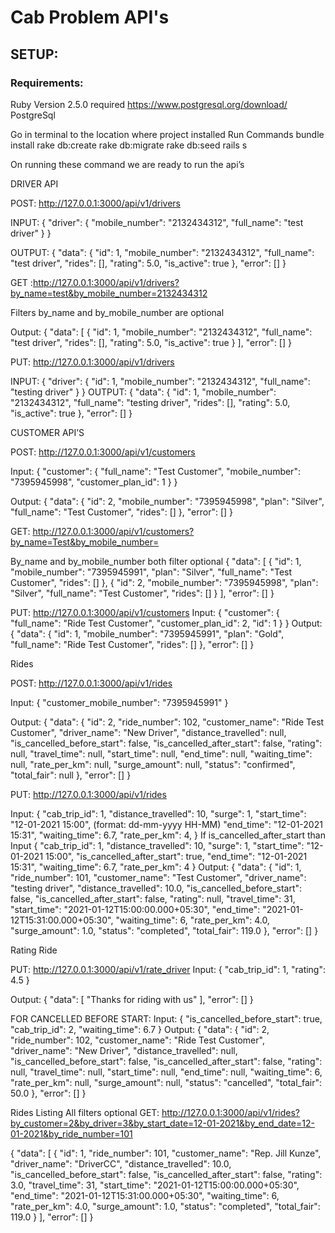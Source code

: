 # Cab Problem API's
## SETUP: 
### Requirements:

Ruby Version 2.5.0 required
https://www.postgresql.org/download/ PostgreSql

Go in terminal to the location where project installed
Run Commands 
bundle install
rake db:create
rake db:migrate
rake db:seed 
rails s

On running these command we are ready to run the api’s 

DRIVER API

POST: http://127.0.0.1:3000/api/v1/drivers

INPUT: 
{
   "driver": {
       "mobile_number": "2132434312",
       "full_name": "test driver"
   }
}
 
OUTPUT: 
{
   "data": {
           "id": 1,
           "mobile_number": "2132434312",
           "full_name": "test driver",
           "rides": [],
           "rating": 5.0,
           "is_active": true
       },
   "error": []
}
 

GET :http://127.0.0.1:3000/api/v1/drivers?by_name=test&by_mobile_number=2132434312

Filters by_name and by_mobile_number are optional

Output: 
{
   "data": [
       {
           "id": 1,
           "mobile_number": "2132434312",
           "full_name": "test driver",
           "rides": [],
           "rating": 5.0,
           "is_active": true
       }
   ],
   "error": []
}

PUT: http://127.0.0.1:3000/api/v1/drivers

INPUT: 
{
    "driver": {
        "id": 1,
        "mobile_number": "2132434312",
        "full_name": "testing driver"
    }
}
OUTPUT:
{
   "data": {
           "id": 1,
           "mobile_number": "2132434312",
           "full_name": "testing driver",
           "rides": [],
           "rating": 5.0,
           "is_active": true
       },
   "error": []
}
 
 
 
 
 
 
 
 
CUSTOMER API’S

POST: http://127.0.0.1:3000/api/v1/customers

Input:
{
   "customer": {
       "full_name": "Test Customer",
       "mobile_number": "7395945998",
       "customer_plan_id": 1
   }
}
 
Output:
{
   "data": {
       "id": 2,
       "mobile_number": "7395945998",
       "plan": "Silver",
       "full_name": "Test Customer",
       "rides": []
   },
   "error": []
}
 
GET: http://127.0.0.1:3000/api/v1/customers?by_name=Test&by_mobile_number=
 
By_name and by_mobile_number both filter optional
{
   "data": [
       {
           "id": 1,
           "mobile_number": "7395945991",
           "plan": "Silver",
           "full_name": "Test Customer",
           "rides": []
       },
       {
           "id": 2,
           "mobile_number": "7395945998",
           "plan": "Silver",
           "full_name": "Test Customer",
           "rides": []
       }
   ],
   "error": []
}
 
PUT: http://127.0.0.1:3000/api/v1/customers
Input:
{
   "customer": {
       "full_name": "Ride Test Customer",
       "customer_plan_id": 2,
       "id": 1
   }
}
Output:
{
   "data": {
       "id": 1,
       "mobile_number": "7395945991",
       "plan": "Gold",
       "full_name": "Ride Test Customer",
       "rides": []
   },
   "error": []
}
 
 
 
Rides
 
POST: http://127.0.0.1:3000/api/v1/rides
 
Input:
{
   "customer_mobile_number": "7395945991"
}
 
Output:
{
   "data": {
       "id": 2,
       "ride_number": 102,
       "customer_name": "Ride Test Customer",
       "driver_name": "New Driver",
       "distance_travelled": null,
       "is_cancelled_before_start": false,
       "is_cancelled_after_start": false,
       "rating": null,
       "travel_time": null,
       "start_time": null,
       "end_time": null,
       "waiting_time": null,
       "rate_per_km": null,
       "surge_amount": null,
       "status": "confirmed",
       "total_fair": null
   },
   "error": []
}
 
PUT: http://127.0.0.1:3000/api/v1/rides
 
Input:
{
   "cab_trip_id": 1,
   "distance_travelled": 10,
   "surge": 1,
   "start_time": "12-01-2021 15:00", (format: dd-mm-yyyy HH-MM)
   "end_time": "12-01-2021 15:31",
   "waiting_time": 6.7,
   "rate_per_km": 4,
}
If is_cancelled_after_start than Input
{
  "cab_trip_id": 1,
  "distance_travelled": 10,
  "surge": 1,
  "start_time": "12-01-2021 15:00",
  "is_cancelled_after_start": true,
  "end_time": "12-01-2021 15:31",
  "waiting_time": 6.7,
  "rate_per_km": 4
}
Output:
{
   "data": {
       "id": 1,
       "ride_number": 101,
       "customer_name": "Test Customer",
       "driver_name": "testing driver",
       "distance_travelled": 10.0,
       "is_cancelled_before_start": false,
       "is_cancelled_after_start": false,
       "rating": null,
       "travel_time": 31,
       "start_time": "2021-01-12T15:00:00.000+05:30",
       "end_time": "2021-01-12T15:31:00.000+05:30",
       "waiting_time": 6,
       "rate_per_km": 4.0,
       "surge_amount": 1.0,
       "status": "completed",
       "total_fair": 119.0
   },
   "error": []
}
 
 
 
 
 
Rating Ride
 
PUT: http://127.0.0.1:3000/api/v1/rate_driver
Input:
{
  "cab_trip_id": 1,
  "rating": 4.5
}
 
Output:
{
   "data": [
       "Thanks for riding with us"
   ],
   "error": []
}
 
 
 
 
 
 
 
FOR CANCELLED BEFORE START:
Input:
{
   "is_cancelled_before_start": true,
   "cab_trip_id": 2,
   "waiting_time": 6.7
}
Output:
{
   "data": {
       "id": 2,
       "ride_number": 102,
       "customer_name": "Ride Test Customer",
       "driver_name": "New Driver",
       "distance_travelled": null,
       "is_cancelled_before_start": false,
       "is_cancelled_after_start": false,
       "rating": null,
       "travel_time": null,
       "start_time": null,
       "end_time": null,
       "waiting_time": 6,
       "rate_per_km": null,
       "surge_amount": null,
       "status": "cancelled",
       "total_fair": 50.0
   },
   "error": []
}
 
Rides Listing
All filters optional
GET: http://127.0.0.1:3000/api/v1/rides?by_customer=2&by_driver=3&by_start_date=12-01-2021&by_end_date=12-01-2021&by_ride_number=101
 
{
   "data": [
       {
           "id": 1,
           "ride_number": 101,
           "customer_name": "Rep. Jill Kunze",
           "driver_name": "DriverCC",
           "distance_travelled": 10.0,
           "is_cancelled_before_start": false,
           "is_cancelled_after_start": false,
           "rating": 3.0,
           "travel_time": 31,
           "start_time": "2021-01-12T15:00:00.000+05:30",
           "end_time": "2021-01-12T15:31:00.000+05:30",
           "waiting_time": 6,
           "rate_per_km": 4.0,
           "surge_amount": 1.0,
           "status": "completed",
           "total_fair": 119.0
       }
   ],
   "error": []
}
 
 
 
 
 
 

